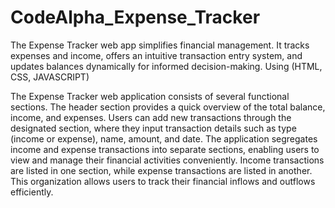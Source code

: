 # CodeAlpha_Expense_Tracker
The Expense Tracker web app simplifies financial management. It tracks expenses and income, offers an intuitive transaction entry system, and updates balances dynamically for informed decision-making. Using (HTML, CSS, JAVASCRIPT)

The Expense Tracker web application consists of several functional sections. The header section provides a quick overview of the total balance, income, and expenses. Users can add new transactions through the designated section, where they input transaction details such as type (income or expense), name, amount, and date. The application segregates income and expense transactions into separate sections, enabling users to view and manage their financial activities conveniently. Income transactions are listed in one section, while expense transactions are listed in another. This organization allows users to track their financial inflows and outflows efficiently.


